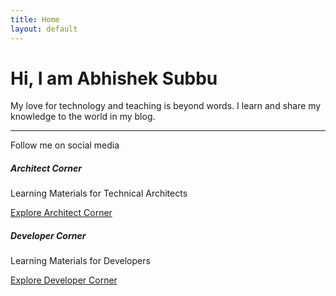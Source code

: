 ```yaml
---
title: Home
layout: default
---
```


<div class="jumbotron">
<h1>Hi, I am Abhishek Subbu</h1>
<p>My love for technology and teaching is beyond words. I learn and share my knowledge to the world in my blog.</p>
<hr/>
<p>Follow me on social media 
    <a href="https://www.facebook.com/abhishek.sivasubramanian"><i class="fa fa-facebook" aria-hidden="true"></i></a>
    <a href="https://twitter.com/abhisheksubbu"><i class="fa fa-twitter" aria-hidden="true"></i></a>
    <a href="https://www.linkedin.com/in/abhisheksivasubramanian/"><i class="fa fa-linkedin" aria-hidden="true"></i></a></p>
</div>

<div class="row text-center">
  <div class="col-sm-6">
    <div class="card">
      <div class="card-body">
        <h5 class="card-title">Architect Corner</h5>
        <p class="card-text">Learning Materials for Technical Architects</p>
        <a href="{{site.baseurl}}/learn/architect" class="btn btn-primary">Explore Architect Corner</a>
      </div>
    </div>
  </div>
  <div class="col-sm-6">
    <div class="card">
      <div class="card-body">
        <h5 class="card-title">Developer Corner</h5>
        <p class="card-text">Learning Materials for Developers</p>
        <a href="{{site.baseurl}}/learn/developer" class="btn btn-primary">Explore Developer Corner</a>
      </div>
    </div>
  </div>
</div>
<!--
You can use HTML elements in Markdown, such as the comment element, and they won't
be affected by a markdown parser. However, if you create an HTML element in your
markdown file, you cannot use markdown syntax within that element's contents.
-->
